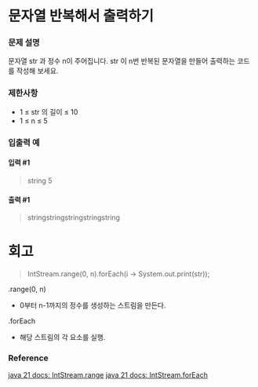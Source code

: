 # 문자열 반복해서 출력하기
### 문제 설명
문자열 str 과 정수 n이 주어집니다. str 이 n번 반복된 문자열을 만들어 출력하는 코드를 작성해 보세요.
### 제한사항
- 1 ≤ str 의 길이 ≤ 10
- 1 ≤ n ≤ 5
### 입출력 예
#### 입력 #1
> string 5
#### 출력 #1
> stringstringstringstringstring
# 회고
> IntStream.range(0, n).forEach(i -> System.out.print(str));

.range(0, n)
- 0부터 n-1까지의 정수를 생성하는 스트림을 만든다.

.forEach
- 해당 스트림의 각 요소를 실행.
### Reference
[java 21 docs: IntStream.range](https://docs.oracle.com/en/java/javase/21/docs/api/java.base/java/util/stream/IntStream.html#range(int,int))  
[java 21 docs: IntStream.forEach](https://docs.oracle.com/en/java/javase/21/docs/api/java.base/java/util/stream/IntStream.html#forEach(java.util.function.IntConsumer))
